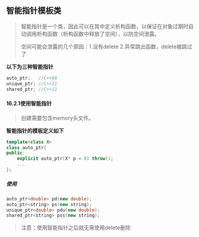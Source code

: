 ## 智能指针模板类

>智能指针是一个类，因此可以在其中定义析构函数，以保证在对象过期时自动调用析构函数（析构函数中释放了空间），以防空间泄露。
>
>空间可能会泄露的几个原因：1.没有delete	2.异常跳出函数，delete被跳过了

**以下为三种智能指针**

```c++
auto_ptr;	//C++98
unique_ptr;	//C++11
shared_ptr;	//C++11
```

#### 16.2.1使用智能指针

> 创建需要包含memory头文件。

**智能指针的模板定义如下**

```c++
template<class X>
class auto_ptr{
public:
    explicit auto_ptr(X* p = 0) throw();
    ...
};
```

##### **使用**

```c++
auto_ptr<double> pd(new double);
auto_ptr<string> ps(new string);
unique_ptr<double> pdu(new double);
shared_ptr<string> pss(new string);
```

> 注意：使用智能指针之后就无需使用delete删除



